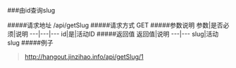 ###由id查询slug

#####请求地址 
/api/getSlug
#####请求方式
GET
#####参数说明
参数|是否必须|说明
---|---|---
id|是|活动ID
#####返回值
返回值|说明
---|---
slug|活动slug
#####例子
> http://hangout.jinzihao.info/api/getSlug/1
